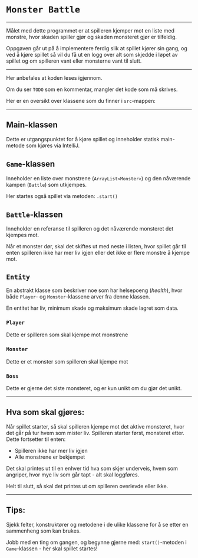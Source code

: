 # `Monster Battle`

---

Målet med dette programmet er at spilleren kjemper mot en liste med monstre, hvor skaden spiller gjør og skaden monsteret gjør er tilfeldig.

Oppgaven går ut på å implementere ferdig slik at spillet kjører sin gang, og ved å kjøre spillet så vil du få ut en logg over alt som skjedde i løpet av spillet og om spilleren vant eller monsterne vant til slutt.

---

Her anbefales at koden leses igjennom.

Om du ser `TODO` som en kommentar, mangler det kode som må skrives.

Her er en oversikt over klassene som du finner i `src`-mappen:

---

## Main-klassen

Dette er utgangspunktet for å kjøre spillet og inneholder statisk main-metode som kjøres via IntelliJ.

## `Game`-klassen
Inneholder en liste over monstrene (`ArrayList<Monster>`) og den nåværende kampen (`Battle`) som utkjempes.

Her startes også spillet via metoden: `.start()`

## `Battle`-klassen

Inneholder en referanse til spilleren og det nåværende monsteret det kjempes mot.

Når et monster dør, skal det skiftes ut med neste i listen,
hvor spillet går til enten spilleren ikke har mer liv igjen eller det ikke er flere monstre å kjempe mot.

## `Entity`

En abstrakt klasse som beskriver noe som har helsepoeng (*health*), hvor både `Player`- og `Monster`-klassene arver fra denne klassen.

En entitet har liv, minimum skade og maksimum skade lagret som data.

### `Player`

Dette er spilleren som skal kjempe mot monstrene

### `Monster`

Dette er et monster som spilleren skal kjempe mot

### `Boss`

Dette er gjerne det siste monsteret, og er kun unikt om du gjør det unikt.

---

## Hva som skal gjøres:

Når spillet starter, så skal spilleren kjempe mot det aktive monsteret, hvor det går på tur hvem som mister liv.
Spilleren starter først, monsteret etter.
Dette fortsetter til enten:
- Spilleren ikke har mer liv igjen
- Alle monstrene er bekjempet

Det skal printes ut til en enhver tid hva som skjer underveis, hvem som angriper, hvor mye liv som går tapt - alt skal loggføres.

Helt til slutt, så skal det printes ut om spilleren overlevde eller ikke.

---

## Tips:

Sjekk felter, konstruktører og metodene i de ulike klassene for å se etter en sammenheng som kan brukes.

Jobb med en ting om gangen, og begynne gjerne med: `start()`-metoden i `Game`-klassen - her skal spillet startes!


